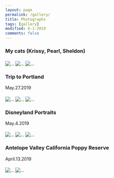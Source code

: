 ```yaml
---
layout: page
permalink: /gallery/
title: Photographs 
tags: [gallery]
modified: 6-1-2019
comments: false
---
```


### My cats (Krissy, Pearl, Sheldon)

<img align="middle" src="{{ site.url }}/images/krissy.jpg" alt="...">
<img align="middle" src="{{ site.url }}/images/pearl.jpg" alt="...">
<img align="middle" src="{{ site.url }}/images/sheldon.jpg" alt="...">


### Trip to Portland
May.27.2019

<img align="middle" src="{{ site.url }}/images/garden2.JPG" alt="...">
<img align="middle" src="{{ site.url }}/images/rose.jpg" alt="...">
<img align="middle" src="{{ site.url }}/images/fall.JPG" alt="...">

### Disneyland Portraits
May.4.2019

<img align="middle" src="{{ site.url }}/images/disney1.JPG" alt="...">
<img align="middle" src="{{ site.url }}/images/disney2.JPG" alt="...">
<img align="middle" src="{{ site.url }}/images/disney3.JPG" alt="...">

### Antelope Valley California Poppy Reserve
April.13.2019

<img align="middle" src="{{ site.url }}/images/antilope1.jpg" alt="...">
<img align="middle" src="{{ site.url }}/images/antilope2.JPG" alt="...">

